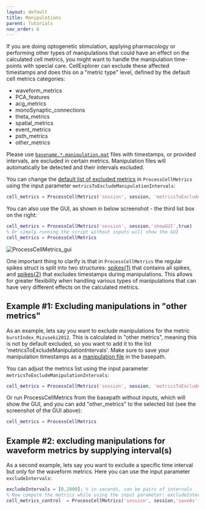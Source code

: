 ```yaml
---
layout: default
title: Manipulations
parent: Tutorials
nav_order: 6
---
```


If you are doing optogenetic stimulation, applying pharmacology or performing other types of manipulations that could have an effect on the calculated cell metrics, you might want to handle the manipulation time-points with special care. CellExplorer can exclude these affected timestamps and does this on a "metric type" level, defined by the default cell metrics categories:

* waveform_metrics
* PCA_features
* acg_metrics
* monoSynaptic_connections
* theta_metrics
* spatial_metrics
* event_metrics
* psth_metrics
* other_metrics

 Please use [`basename.*.manipulation.mat`]((https://cellexplorer.org/datastructure/data-structure-and-format/#manipulations)) files with timestamps, or provided intervals, are excluded in certain metrics. Manipulation files will automatically be detected and their intervals excluded.

 You can change the [default list of excluded metrics](https://github.com/petersenpeter/CellExplorer/blob/master/ProcessCellMetrics.m#L86) in `ProcessCellMetrics` using the input parameter `metricsToExcludeManipulationIntervals`:

```m
cell_metrics = ProcessCellMetrics('session', session, 'metricsToExcludeManipulationIntervals', {'waveform_metrics','PCA_features','acg_metrics','monoSynaptic_connections','theta_metrics','spatial_metrics','event_metrics','psth_metrics'});
```

You can also use the GUI, as shown in below screenshot - the third list box on the right:
```m
cell_metrics = ProcessCellMetrics('session', session,'showGUI',true)
% Or simply running the script without inputs will show the GUI
cell_metrics = ProcessCellMetrics
```

![ProcessCellMetrics_gui](https://buzsakilab.com/wp/wp-content/uploads/2021/03/gui_session_ProcessCellMetrics.png)

One important thing to clarify is that in `ProcessCellMetrics` the regular spikes struct is split into two structures: [spikes{1}](https://github.com/petersenpeter/CellExplorer/blob/master/ProcessCellMetrics.m#L251) that contains all spikes, and [spikes{2}](https://github.com/petersenpeter/CellExplorer/blob/master/ProcessCellMetrics.m#L326) that excludes timestamps during manipulations. This allows for greater flexibility when handling various types of manipulations that can have very different effects on the calculated metrics.

## Example #1: Excluding manipulations in "other metrics"
As an example, lets say you want to exclude manipulations for the metric `burstIndex_Mizuseki2012`. This is calculated in "other metrics", meaning this is not by default excluded, so you want to add it to the list 'metricsToExcludeManipulationIntervals'. Make sure to save your manipulation timestamps as a [manipulation file](https://cellexplorer.org/datastructure/data-structure-and-format/#manipulations) in the basepath.
 
You can adjust the metrics list using the input parameter `metricsToExcludeManipulationIntervals`:

```m
cell_metrics = ProcessCellMetrics('session', session, 'metricsToExcludeManipulationIntervals', {'other_metrics',...});
```

Or run ProcessCellMetrics from the basepath without inputs, which will show the GUI, and you can add "other_metrics" to the selected list (see the screenshot of the GUI above):

```m
cell_metrics = ProcessCellMetrics
```

## Example #2: excluding manipulations for waveform metrics by supplying interval(s)
As a second example, lets say you want to exclude a specific time interval but only for the waveform metrics. Here you can use the input parameter `excludeIntervals`:

```m
excludeIntervals = [0,2000]; % in seconds, can be pairs of intervals
% Now compute the metrics while using the input parameter: excludeIntervals
cell_metrics_control  = ProcessCellMetrics('session', session,'saveAs','cell_metrics_control','excludeIntervals',excludeIntervals,'metricsToExcludeManipulationIntervals','waveform_metrics');
```
